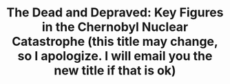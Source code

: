 ---
title:  "The Dead and Depraved: Key Figures in the Chernobyl Nuclear Catastrophe (this title may change, so I apologize. I will email you the new title if that is ok)"
category: ['people']
excerpt: "An introduction to some of the key figures in the Chernobyl nuclear disaster."
description: "This project is meant to introduce you to some of the key people involved in the Chernobyl nuclear disaster. Several different groups were involved, from scientists to operators to government officials. This project will introduce you to some of those groups of people, their stories, and how they were involved in Chernobyl."
header:
  overlay_image: /assets/images/smith.jpg
  teaser: assets/images/smith.jpg
contributors:
    - name: Alexa Bartlett
      bio: "'23 intends on majoring in Physics and Computer Science. She is also on the volleyball team."
embed:
  type: arcgis
  id: 99052b244c3d4ddd864912f19a8a0216
  url: "https://storymaps.arcgis.com/stories/99052b244c3d4ddd864912f19a8a0216/edit"
---